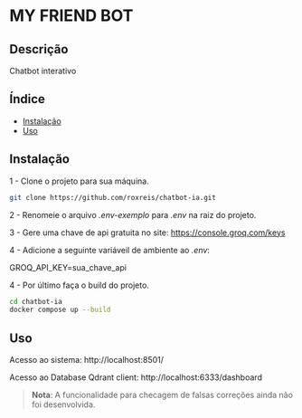 # MY FRIEND BOT

## Descrição

Chatbot interativo

## Índice

- [Instalação](#instalação)
- [Uso](#uso)

## Instalação
1 - Clone o projeto para sua máquina.

```bash
git clone https://github.com/roxreis/chatbot-ia.git
```
2 - Renomeie o arquivo _.env-exemplo_ para _.env_ na raiz do projeto.

3 - Gere uma chave de api gratuita no site: https://console.groq.com/keys

4 - Adicione a seguinte variáveil de ambiente ao _.env_:

GROQ_API_KEY=sua_chave_api

4 - Por último faça o build do projeto.

```bash
cd chatbot-ia
docker compose up --build
```

## Uso
Acesso ao sistema:
http://localhost:8501/

Acesso ao Database Qdrant client:
http://localhost:6333/dashboard

> **Nota**: A funcionalidade para checagem de falsas correções ainda não foi desenvolvida.



